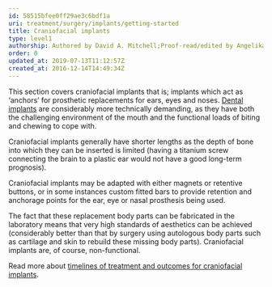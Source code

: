 ```yaml
---
id: 58515bfee0ff29ae3c6bdf1a
uri: treatment/surgery/implants/getting-started
title: Craniofacial implants
type: level1
authorship: Authored by David A. Mitchell;Proof-read/edited by Angelika Sebald
order: 0
updated_at: 2019-07-13T11:12:57Z
created_at: 2016-12-14T14:49:34Z
---
```


<p>This section covers craniofacial implants that is; implants which
    act as ‘anchors’ for prosthetic replacements for ears, eyes
    and noses. <a href="/treatment/restorative-dentistry/implants">Dental implants</a>    are considerably more technically demanding, as they have
    both the challenging environment of the mouth and the functional
    loads of biting and chewing to cope with.</p>
<p>Craniofacial implants generally have shorter lengths as the depth
    of bone into which they can be inserted is limited (having
    a titanium screw connecting the brain to a plastic ear would
    not have a good long-term prognosis).</p>
<p>Craniofacial implants may be adapted with either magnets or retentive
    buttons, or in some instances custom fitted bars to provide
    retention and anchorage points for the ear, eye or nasal
    prosthesis being used.</p>
<p>The fact that these replacement body parts can be fabricated
    in the laboratory means that very high standards of aesthetics
    can be achieved (considerably better than that by surgery
    using autologous body parts such as cartilage and skin to
    rebuild these missing body parts). Craniofacial implants
    are, of course, non-functional.</p>
<aside>
    <p>Read more about <a href="/treatment/timelines/implants">timelines of treatment and outcomes for craniofacial implants</a>.</p>
</aside>
